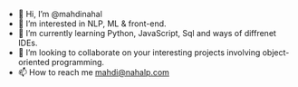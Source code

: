 - 👋 Hi, I’m @mahdinahal
- 👀 I’m interested in NLP, ML & front-end.
- 🌱 I’m currently learning Python, JavaScript, Sql and ways of diffrenet IDEs.
- 💞️ I’m looking to collaborate on your interesting projects involving object-oriented programming.
- 📫 How to reach me mahdi@nahalp.com
<!---
mahdinahal/mahdinahal is a ✨ special ✨ repository because its `README.md` (this file) appears on your GitHub profile.
You can click the Preview link to take a look at your changes.
--->
